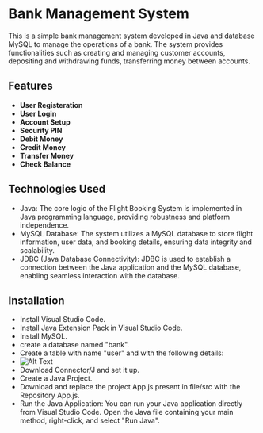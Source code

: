 # Bank Management System

This is a simple bank management system developed in Java and database MySQL to manage the operations of a bank. The system provides functionalities such as creating and managing customer accounts, depositing and withdrawing funds, transferring money between accounts.

## Features

- **User Registeration**
- **User Login**
- **Account Setup**
- **Security PIN**
- **Debit Money**
- **Credit Money**
- **Transfer Money**
- **Check Balance**

## Technologies Used

- Java: The core logic of the Flight Booking System is implemented in Java programming language, providing robustness and platform independence.
- MySQL Database: The system utilizes a MySQL database to store flight information, user data, and booking details, ensuring data integrity and scalability.
- JDBC (Java Database Connectivity): JDBC is used to establish a connection between the Java application and the MySQL database, enabling seamless interaction with the database.

## Installation

- Install Visual Studio Code.
- Install Java Extension Pack in Visual Studio Code.
- Install MySQL.
- create a database named "bank".
- Create a table with name "user" and with the following details:
- ![Alt Text]([image_url](https://github.com/sf-rayees/Bank-Management-System/blob/main/user.png))
- Download Connector/J and set it up.
- Create a Java Project.
- Download and replace the project App.js present in file/src with the Repository App.js.
- Run the Java Application: You can run your Java application directly from Visual Studio Code. Open the Java file containing your main method, right-click, and select "Run Java".

